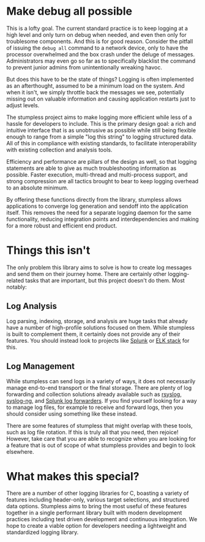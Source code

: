 # Make debug all possible

This is a lofty goal. The current standard practice is to keep logging at a high
level and only turn on debug when needed, and even then only for troublesome
components. And this is for good reason. Consider the pitfall of issuing the
`debug all` command to a network device, only to have the processor overwhelmed
and the box crash under the deluge of messages. Administrators may even go so
far as to specifically blacklist the command to prevent junior admins from
unintentionally wreaking havoc.

But does this have to be the state of things? Logging is often implemented as
an afterthought, assumed to be a minimum load on the system. And when it isn't,
we simply throttle back the messages we see, potentially missing out on valuable
information and causing application restarts just to adjust levels.

The stumpless project aims to make logging more efficient while less of a hassle
for developers to include. This is the primary design goal: a rich and intuitive
interface that is as unobtrusive as possible while still being flexible enough
to range from a simple "log this string" to logging structured data. All of this
in compliance with existing standards, to facilitate interoperability with
existing collection and analysis tools.

Efficiency and performance are pillars of the design as well, so that logging
statements are able to give as much troubleshooting information as possible.
Faster execution, multi-thread and multi-process support, and strong compression
are all tactics brought to bear to keep logging overhead to an absolute minimum.

By offering these functions directly from the library, stumpless allows
applications to converge log generation and sendoff into the application itself.
This removes the need for a separate logging daemon for the same functionality,
reducing integration points and interdependencies and making for a more robust
and efficient end product.

# Things this isn't

The only problem this library aims to solve is how to create log messages and
send them on their journey home. There are certainly other logging-related tasks
that are important, but this project doesn't do them. Most notably:

## Log Analysis

Log parsing, indexing, storage, and analysis are huge tasks that already have
a number of high-profile solutions focused on them. While stumpless is built to
complement them, it certainly does not provide any of their features. You should
instead look to projects like [Splunk](https://www.splunk.com/) or
[ELK stack](https://www.elastic.co/elk-stack) for this.

## Log Management

While stumpless can send logs in a variety of ways, it does not necessarily
manage end-to-end transport or the final storage. There are plenty of log
forwarding and collection solutions already available such as
[rsyslog](https://www.rsyslog.com/), [syslog-ng](https://www.syslog-ng.com/),
and
[Splunk log forwarders](https://www.splunk.com/en_us/download/universal-forwarder.html).
If you find yourself looking for a way to manage log files, for example to
receive and forward logs, then you should consider using something like these
instead.

There are some features of stumpless that might overlap with these tools, such
as log file rotation. If this is truly all that you need, then rejoice! However,
take care that you are able to recognize when you are looking for a feature that
is out of scope of what stumpless provides and begin to look elsewhere.

# What makes this special?

There are a number of other logging libraries for C, boasting a variety of
features including header-only, various target selections, and structured data
options. Stumpless aims to bring the most useful of these features together in a
single performant library built with modern development practices including test
driven development and continuous integration. We hope to create a viable option
for developers needing a lightweight and standardized logging library.
